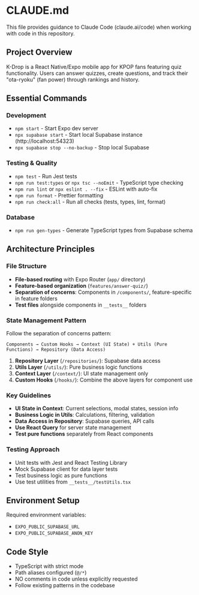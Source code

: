 # CLAUDE.md

This file provides guidance to Claude Code (claude.ai/code) when working with code in this repository.

## Project Overview

K-Drop is a React Native/Expo mobile app for KPOP fans featuring quiz functionality. Users can answer quizzes, create questions, and track their "ota-ryoku" (fan power) through rankings and history.

## Essential Commands

### Development

- `npm start` - Start Expo dev server
- `npx supabase start` - Start local Supabase instance (http://localhost:54323)
- `npx supabase stop --no-backup` - Stop local Supabase

### Testing & Quality

- `npm test` - Run Jest tests
- `npm run test:types` or `npx tsc --noEmit` - TypeScript type checking
- `npm run lint` or `npx eslint . --fix` - ESLint with auto-fix
- `npm run format` - Prettier formatting
- `npm run check:all` - Run all checks (tests, types, lint, format)

### Database

- `npm run gen-types` - Generate TypeScript types from Supabase schema

## Architecture Principles

### File Structure

- **File-based routing** with Expo Router (`app/` directory)
- **Feature-based organization** (`features/answer-quiz/`)
- **Separation of concerns**: Components in `/components/`, feature-specific in feature folders
- **Test files** alongside components in `__tests__` folders

### State Management Pattern

Follow the separation of concerns pattern:

```
Components → Custom Hooks → Context (UI State) + Utils (Pure Functions) → Repository (Data Access)
```

1. **Repository Layer** (`/repositories/`): Supabase data access
2. **Utils Layer** (`/utils/`): Pure business logic functions
3. **Context Layer** (`/context/`): UI state management only
4. **Custom Hooks** (`/hooks/`): Combine the above layers for component use

### Key Guidelines

- **UI State in Context**: Current selections, modal states, session info
- **Business Logic in Utils**: Calculations, filtering, validation
- **Data Access in Repository**: Supabase queries, API calls
- **Use React Query** for server state management
- **Test pure functions** separately from React components

### Testing Approach

- Unit tests with Jest and React Testing Library
- Mock Supabase client for data layer tests
- Test business logic as pure functions
- Use test utilities from `__tests__/testUtils.tsx`

## Environment Setup

Required environment variables:

- `EXPO_PUBLIC_SUPABASE_URL`
- `EXPO_PUBLIC_SUPABASE_ANON_KEY`

## Code Style

- TypeScript with strict mode
- Path aliases configured (`@/*`)
- NO comments in code unless explicitly requested
- Follow existing patterns in the codebase

